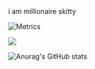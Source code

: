 i am millionaire skitty

![Metrics](https://metrics.lecoq.io/Skitttyy?template=classic&base.activity=0&base.community=0&base.repositories=0&base.metadata=0&people=1&achievements=1&people.limit=24&people.size=28&people.types=followers%2C%20following&people.identicons=false&people.shuffle=false&achievements.threshold=C&achievements.secrets=true&achievements.display=detailed&achievements.limit=0&config.timezone=America%2FChicago)

![](https://komarev.com/ghpvc/?username=Skitttyy&style=flat-square)

![Anurag's GitHub stats](https://github-readme-stats.vercel.app/api?username=Skitttyy&bg_color=30,e96443,904e95&title_color=fff&text_color=fff&show_icons=true&theme=radical)
